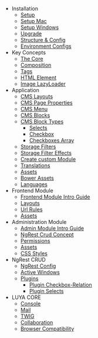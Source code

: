 + Installation
   + [Setup](install.md)
   + [Setup Mac](install-mac.md)
   + [Setup Windows](install-windows.md)
   + [Upgrade](install-upgrade.md)
   + [Structure & Config](install-structures.md)
   + [Environment Configs](install-configs.md)
+ Key Concepts
   + [The Core](concept-core.md)
   + [Composition](concept-composition.md)
   + [Tags](concept-tags.md)
   + [HTML Element](concept-elements.md)
   + [Image LazyLoader](concept-lazyload.md)
+ Application
  + [CMS Layouts](app-cmslayouts.md)
  + [CMS Page Properties](app-cmsproperties.md)
  + [CMS Menu](app-menu.md)
  + [CMS Blocks](app-blocks.md)
  + [CMS Block Types](app-block-types.md)
    + [Selects](app-block-type-select.md)
    + [Checkbox](app-block-type-checkbox.md)
    + [Checkboxes Array](app-block-type-checkbox-array.md)
  + [Storage Filters](app-filters.md)
  + [Storage Filter Effects](app-filter-effects.md)
  + [Create custom Module](app-module.md)
  + [Translations](app-translation.md)
  + [Assets](app-assets.md)
  + [Bower Assets](app-assets-bower.md)
  + [Languages](app-language.md)
+ Frontend Module
  + [Frontend Module Intro Guide](app-module-frontend.md)
  + [Layouts](app-module-layouts.md)
  + [Url Rules](app-module-urlrules.md)
  + [Assets](app-module-assets.md)
+ Administration Module
  + [Admin Module Intro Guide](app-admin-module.md)
  + [NgRest Crud Concept](app-admin-module-ngrest.md)
  + [Permissions](app-admin-module-permission.md)
  + [Assets](app-admin-module-assets.md)
  + [CSS Styles](app-admin-styles.md)
+ NgRest CRUD
  + [NgRest Config](ngrest-model.md)
  + [Active Windows](ngrest-activewindow.md)
  + [Plugins](ngrest-plugins.md)
    + [Plugin Checkbox-Relation](ngrest-plugin-checkboxrelation.md)
    + [Plugin Selects](ngrest-plugin-select.md)
+ LUYA CORE
  + [Console](luya-console.md)
  + [Mail](luya-mail.md)
  + [TWIG](luya-twig.md)
  + [Collaboration](luya-collaboration.md)
  + [Browser Compatibility](luya-browser.md)